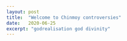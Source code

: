 ```yaml
---
layout: post
title:  "Welcome to Chinmoy controversies"
date:   2020-06-25
excerpt: "godrealisation god divinity"
---
```

